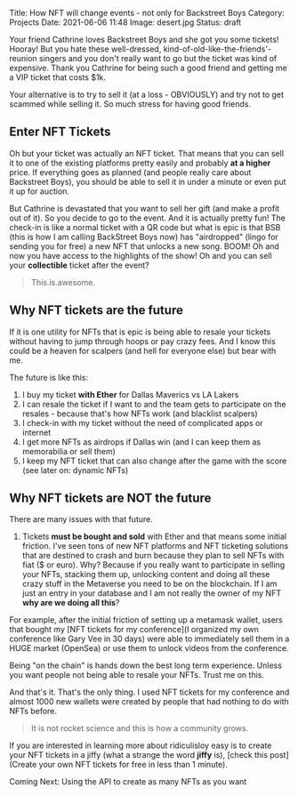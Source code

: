 Title: How NFT will change events - not only for Backstreet Boys
Category: Projects 
Date: 2021-06-06 11:48
Image: desert.jpg
Status: draft

Your friend Cathrine loves Backstreet Boys and she got you some tickets! Hooray! But you hate these 
well-dressed, kind-of-old-like-the-friends'-reunion singers and you don't really want to go but the ticket was kind of expensive. Thank you Cathrine for being such a good friend and getting me a VIP ticket that costs $1k. 

Your alternative is to try to sell it (at a loss - OBVIOUSLY) and try not to get scammed while selling it. So much stress for having good friends. 

## Enter NFT Tickets

Oh but your ticket was actually an NFT ticket. That means that you can sell it to one of the existing platforms pretty easily and probably **at a higher** price. If everything goes as planned (and people really care about Backstreet Boys), you should be able to sell it in under a minute or even put it up for auction. 

But Cathrine is devastated that you want to sell her gift (and make a profit out of it). So you decide to go to the event.
And it is actually pretty fun! The check-in is like a normal ticket with a QR code but what is epic is that BSB (this is how I am calling BackStreet Boys now) has "airdropped" (lingo for sending you for free) a new NFT that unlocks a new song. BOOM! Oh and now you have access to the highlights of the show! Oh and you can sell your **collectible** ticket after the event? 

> This.is.awesome.


## Why NFT tickets are the future

If it is one utility for NFTs that is epic is being able to resale your tickets without having to jump through hoops or pay crazy fees. And I know this could be a heaven for scalpers (and hell for everyone else) but bear with me.

The future is like this:
1. I buy my ticket **with Ether** for Dallas Maverics vs LA Lakers
2. I can resale the ticket if I want to and the team gets to participate on the resales - because that's how NFTs work (and blacklist scalpers)
3. I check-in with my ticket without the need of complicated apps or internet
4. I get more NFTs as airdrops if Dallas win (and I can keep them as memorabilia or sell them)
5. I keep my NFT ticket that can also change after the game with the score (see later on: dynamic NFTs)

 
## Why NFT tickets are NOT the future

There are many issues with that future. 

1. Tickets **must be bought and sold** with Ether and that means some initial friction. I've seen tons of new NFT platforms and NFT ticketing solutions that are destined to crash and burn because they plan to sell NFTs with fiat ($ or euro). Why? Because if you really want to participate in selling your NFTs, stacking them up, unlocking content and doing all these crazy stuff in the Metaverse you need to be on the blockchain. If I am just an entry in your database and I am not really the owner of my NFT **why are we doing all this**?

For example, after the initial friction of setting up a metamask wallet, users that bought my [NFT tickets for my conference](I organized my own conference like Gary Vee in 30 days) were able to immediately sell them in a HUGE market (OpenSea) or use them to unlock videos from the conference. 

Being "on the chain" is hands down the best long term experience. Unless you want people not being able to resale your NFTs. Trust me on this. 

And that's it. That's the only thing. I used NFT tickets for my conference and almost 1000 new wallets were created by people that had nothing to do with NFTs before. 

> It is not rocket science and this is how a community grows.

If you are interested in learning more about ridiculisloy easy is to create your NFT tickets in a jiffy (what a strange the word **jiffy** is), [check this post](Create your own NFT tickets for free in less than 1 minute). 

Coming Next: Using the API to create as many NFTs as you want

